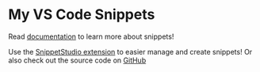 # My VS Code Snippets

Read [documentation](https://code.visualstudio.com/docs/editing/userdefinedsnippets) to learn more about snippets!

Use the [SnippetStudio extension](https://marketplace.visualstudio.com/items?itemName=AlexDombroski.snippetstudio) to easier manage and create snippets! Or also check out the source code on [GitHub](https://github.com/alexanderdombroski/snippetstudio)